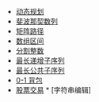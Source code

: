 <!-- GFM-TOC -->
* [动态规划](#动态规划)
 * [斐波那契数列](#斐波那契数列)
 * [矩阵路径](#矩阵路径)
 * [数组区间](#数组区间)
 * [分割整数](#分割整数)
 * [最长递增子序列](#最长递增子序列)
 * [最长公共子序列](#最长公共子序列)
 * [0-1 背包](#0-1-背包)
 * [股票交易](#股票交易)
       * [字符串编辑]
<!-- GFM-TOC -->
